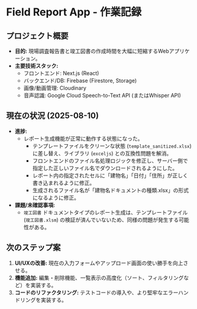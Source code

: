 # Field Report App - 作業記録

## プロジェクト概要

- **目的:** 現場調査報告書と竣工図書の作成時間を大幅に短縮するWebアプリケーション。
- **主要技術スタック:**
  - フロントエンド: Next.js (React)
  - バックエンド/DB: Firebase (Firestore, Storage)
  - 画像/動画管理: Cloudinary
  - 音声認識: Google Cloud Speech-to-Text API (またはWhisper API)

## 現在の状況 (2025-08-10)

- **進捗:**
  - レポート生成機能が正常に動作する状態になった。
    - テンプレートファイルをクリーンな状態 (`template_sanitized.xlsx`) に差し替え、ライブラリ (`exceljs`) との互換性問題を解消。
    - フロントエンドのファイル名処理ロジックを修正し、サーバー側で指定した正しいファイル名でダウンロードされるようにした。
    - レポート内の指定されたセルに「建物名」「日付」「住所」が正しく書き込まれるように修正。
    - 生成されるファイル名が「建物名ドキュメントの種類.xlsx」の形式になるように修正。
- **課題/未確認事項:**
  - `竣工図書` ドキュメントタイプのレポート生成は、テンプレートファイル (`竣工図書.xlsm`) の検証が済んでいないため、同様の問題が発生する可能性がある。

## 次のステップ案

1. **UI/UXの改善:** 現在の入力フォームやアップロード画面の使い勝手を向上させる。
2. **機能追加:** 編集・削除機能、一覧表示の高度化（ソート、フィルタリングなど）を実装する。
3. **コードのリファクタリング:** テストコードの導入や、より堅牢なエラーハンドリングを実装する。